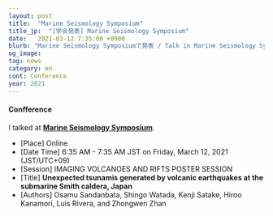 ```yaml
---
layout: post
title:  "Marine Seismology Symposium"
title_jp:  "[学会発表] Marine Seismology Symposium"
date:   2021-03-12 7:35:00 +0900
blurb: "Marine Seismology Symposiumで発表 / Talk in Marine Seismology Symposium"
og_image:
tag: news
category: en
cont: Conference
year: 2021
---
```


#### **Confference**

I talked at [**Marine Seismology Symposium**](https://marineseismology.us2.pathable.com/).

- [Place] Online
- [Date Time] 6:35 AM - 7:35 AM JST on Friday, March 12, 2021 (JST/UTC+09)
- [Session] IMAGING VOLCANOES AND RIFTS POSTER SESSION
- [Title] **Unexpected tsunamis generated by volcanic earthquakes at the submarine Smith caldera, Japan**
- [Authors] Osamu Sandanbata, Shingo Watada, Kenji Satake, Hiroo Kanamori, Luis Rivera, and Zhongwen Zhan
